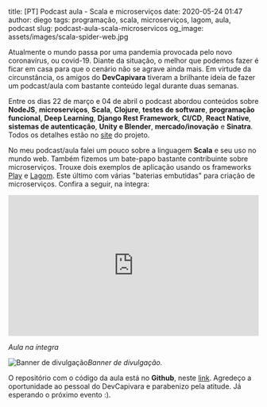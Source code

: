 title: [PT] Podcast aula - Scala e microserviços
date: 2020-05-24 01:47
author: diego
tags: programação, scala, microserviços, lagom, aula, podcast
slug: podcast-aula-scala-microservicos
og_image: assets/images/scala-spider-web.jpg

Atualmente o mundo passa por uma pandemia provocada pelo novo coronavírus, ou covid-19. Diante da situação, o melhor que podemos fazer é ficar em casa para que o cenário não se agrave ainda mais. Em virtude da circunstância, os amigos do **DevCapivara** tiveram a brilhante ideia de fazer um podcast/aula com bastante conteúdo legal durante duas semanas.

Entre os dias 22 de março e 04 de abril o podcast abordou conteúdos sobre **NodeJS**, **microserviços**, **Scala**, **Clojure**, **testes de software**, **programação funcional**, **Deep Learning**, **Django Rest Framework**, **CI/CD**, **React Native**, **sistemas de autenticação**, **Unity e Blender**, **mercado/inovação** e **Sinatra**. Todos os detalhes estão no [site](https://devcapivara.com.br) do projeto.

No meu podcast/aula falei um pouco sobre a linguagem **Scala** e seu uso no mundo web. Também fizemos um bate-papo bastante contribuinte sobre microserviços. Trouxe dois exemplos de aplicação usando os frameworks [Play](https://www.playframework.com/) e [Lagom](https://www.lagomframework.com/). Este último com várias "baterias embutidas" para criação de microserviços. Confira a seguir, na íntegra:

<style>.embed-container { position: relative; padding-bottom: 56.25%; height: 0; overflow: hidden; max-width: 100%; } .embed-container iframe, .embed-container object, .embed-container embed { position: absolute; top: 0; left: 0; width: 100%; height: 100%; }</style><div class='embed-container'><iframe src='https://www.youtube.com/embed/SR_DFsclZkw' frameborder='0' allowfullscreen></iframe></div> 
*Aula na íntegra*

![Banner de divulgação](/assets/images/scala-podcast.jpeg)*Banner de divulgação.*

O repositório com o código da aula está no **Github**, neste [link](https://github.com/diegofsousa/devcapivara-microservice). Agredeço a oportunidade ao pessoal do DevCapivara e parabenizo pela atitude. Já esperando o próximo evento :).